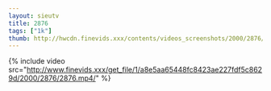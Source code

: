 ```yaml
--- 
layout: sieutv
title: 2876
tags: ["1k"]
thumb: http://hwcdn.finevids.xxx/contents/videos_screenshots/2000/2876/preview.mp4.jpg
---
```

{% include video src="http://www.finevids.xxx/get_file/1/a8e5aa65448fc8423ae227fdf5c8629d/2000/2876/2876.mp4/" %} 
